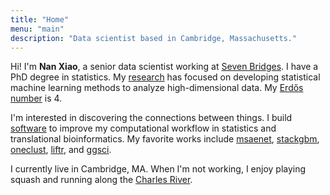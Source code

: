 ```yaml
---
title: "Home"
menu: "main"
description: "Data scientist based in Cambridge, Massachusetts."
---
```


Hi! I'm **Nan Xiao**, a senior data scientist working at [Seven Bridges](https://www.sevenbridges.com/). I have a PhD degree in statistics. My [research](https://nanx.me/papers/) has focused on developing statistical machine learning methods to analyze high-dimensional data. My [Erdős number](https://mathscinet.ams.org/mathscinet/collaborationFiltered.html?group_target=189017&group_source=1129576) is 4.

I'm interested in discovering the connections between things. I build [software](https://nanx.me/software/) to improve my computational workflow in statistics and translational bioinformatics. My favorite works include [msaenet](https://nanx.me/msaenet/), [stackgbm](https://nanx.me/stackgbm/), [oneclust](https://nanx.me/oneclust/), [liftr](https://liftr.me/), and [ggsci](https://nanx.me/ggsci/).

I currently live in Cambridge, MA. When I'm not working, I enjoy playing squash and running along the [Charles River](https://twitter.com/nanxstats/status/1168690124051423232/).
